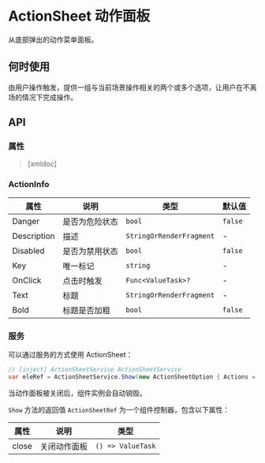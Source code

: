 # ActionSheet 动作面板

从底部弹出的动作菜单面板。


## 何时使用

由用户操作触发，提供一组与当前场景操作相关的两个或多个选项，让用户在不离场的情况下完成操作。

<code-demo Src="Demos/Components/ActionSheet/Demos/Demo1"></code-demo>

## API

### 属性

> [xmldoc]

### ActionInfo

| 属性        | 说明           | 类型               | 默认值  |
| ----------- | -------------- | ------------------ | ------- |
| Danger      | 是否为危险状态 | `bool`          | `false` |
| Description | 描述           | `StringOrRenderFragment`        | -       |
| Disabled    | 是否为禁用状态 | `bool`          | `false` |
| Key         | 唯一标记       | `string` | -       |
| OnClick     | 点击时触发     | `Func<ValueTask>?`       | -       |
| Text        | 标题           | `StringOrRenderFragment`        | -       |
| Bold        | 标题是否加粗   | `bool`          | `false` |

### 服务

可以通过服务的方式使用 ActionSheet：

```c#
// [inject] ActionSheetService ActionSheetService
var eleRef = ActionSheetService.Show(new ActionSheetOption { Actions = actions }));
```

当动作面板被关闭后，组件实例会自动销毁。

`Show` 方法的返回值 `ActionSheetRef` 为一个组件控制器，包含以下属性：


| 属性  | 说明         | 类型         |
| ----- | ------------ | ------------ |
| close | 关闭动作面板 | `() => ValueTask` |